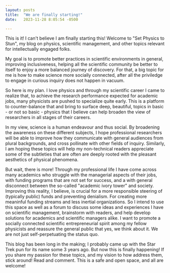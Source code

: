 ```yaml
---
layout: posts
title:  "We are finally starting!"
date:   2023-11-28 8:05:54 -0500

---
```


This is it! I can't believe I am finally starting this! Welcome to "Set Physics to Stun", my blog on physics, scientific management, and other topics relevant for intellectually engaged folks. 

My goal is to promote better practices in scientific environments in general, improving inclusiveness, helping all the scientific community be better to itself to enjoy a more balanced journey of discovery. For that, a big topic for me is how to make science more socially connected, after all the priviledge to engage in curious inquiry does not happen in vacuum. 

So here is my plan. I love physics and through my scientific career I came to realize that, to achieve the research performance expected for academic jobs, many physicists are pushed to specialize quite early. This is a platform to counter-balance that and bring to surface deep, beautiful, topics in basic - or not so basic - physics that I believe can help broaden the view of researchers in all stages of their careers.

In my view, science is a human endeavour and thus social. By broadening the awareness on these different subjects, I hope professional researchers will be able to improve how they communicate with general audiences from plural backgrounds, and cross pollinate with other fields of inquiry. Similarly, I am hoping these topics will help my non-technical readers appreciate some of the subtleties that are often are deeply rooted with the pleasant aesthetics of physical phenomena.

But wait, there is more! Through my professional life I have come across many academics who struggle with the managerial aspects of their jobs, with funding programs that are not set for success, and a with general disconnect between the so-called "academic ivory tower" and society. Improving this reality, I believe, is crucial for a more responsible steering of (typically public) funds and preventing denialism. For creating more meaninful funding streams and less inertial organizations. So I intend to use this space as well as a forum to discuss some ideas and experiences I have on scientific management, brainstorm with readers, and help develop solutions for academics and scientific managers alike. I want to promote a socially connected scientific entrepreneurial spirit among my fellow physicists and reassure the general public that yes, we think about it. We are not just self-perpetuating the status quo. 

This blog has been long in the making; I probably came up with the Star Trek pun for its name some 3 years ago. But now this is finally happening! If you share my passion for these topics, and my vision to how address them, stick around! Read and comment. This is a safe and open space, and all are welcome!




